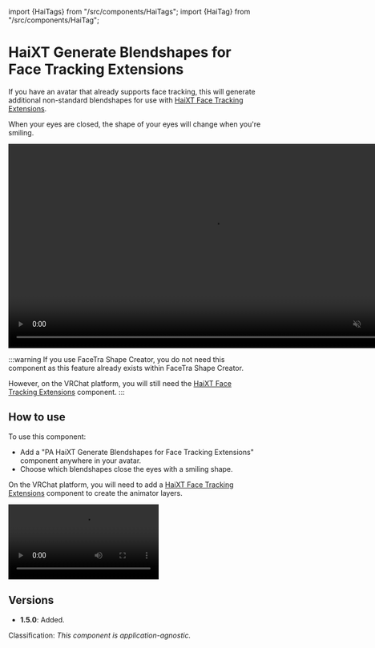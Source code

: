 ﻿import {HaiTags} from "/src/components/HaiTags";
import {HaiTag} from "/src/components/HaiTag";

# HaiXT Generate Blendshapes for Face Tracking Extensions

<HaiTags>
<HaiTag isUniversal={true} />
</HaiTags>

If you have an avatar that already supports face tracking, this will generate additional non-standard blendshapes for use with [HaiXT Face Tracking Extensions](../vrchat/haixt-face-tracking-extensions).

When your eyes are closed, the shape of your eyes will change when you're smiling.

<video controls muted width="816">
<source src={'https://downscale.srv.hai-vr.dev/assets/docs/smile-f.mp4' ?? require('../img/smile-f.mp4').default}/>
</video>

:::warning
If you use FaceTra Shape Creator, you do not need this component as this feature already exists within FaceTra Shape Creator.

However, on the VRChat platform, you will still need the [HaiXT Face Tracking Extensions](../vrchat/haixt-face-tracking-extensions) component.
:::

## How to use

To use this component:

- Add a "PA HaiXT Generate Blendshapes for Face Tracking Extensions" component anywhere in your avatar.
- Choose which blendshapes close the eyes with a smiling shape.

On the VRChat platform, you will need to add a [HaiXT Face Tracking Extensions](../vrchat/haixt-face-tracking-extensions) component to create the animator layers.

<video controls autostart="false">
<source src={'https://downscale.srv.hai-vr.dev/assets/docs/yMoiPf8x3S.mp4' ?? require('../img/yMoiPf8x3S.mp4').default}/>
</video>

## Versions

- **1.5.0**: Added.

Classification: *This component is application-agnostic.*
